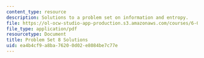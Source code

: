 ```yaml
---
content_type: resource
description: Solutions to a problem set on information and entropy.
file: https://ol-ocw-studio-app-production.s3.amazonaws.com/courses/6-050j-information-and-entropy-spring-2008/ea4b4cf9a8ba76200d02e8084be7c77e_MIT6_050JS08_ps_08_sol.pdf
file_type: application/pdf
resourcetype: Document
title: Problem Set 8 Solutions
uid: ea4b4cf9-a8ba-7620-0d02-e8084be7c77e
---
```

